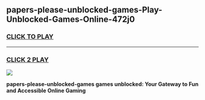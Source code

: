 
## papers-please-unblocked-games-Play-Unblocked-Games-Online-472j0
<h3>
<a href="https://premium76.site?title=papers-please-unblocked-games&ref=25A">CLICK TO PLAY</a></h3>
<hr>

<h3>
<a href="https://premium76.site?title=papers-please-unblocked-games&ref=25A">CLICK 2 PLAY</a>
  
</h3>

<a href="https://premium76.site?title=papers-please-unblocked-games&ref=25A"><img src="https://clearcache.store/games.png"></a>


**papers-please-unblocked-games games unblocked: Your Gateway to Fun and Accessible Online Gaming**
